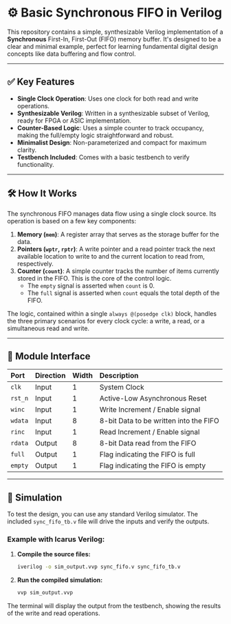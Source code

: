 # ⚙️ Basic Synchronous FIFO in Verilog

This repository contains a simple, synthesizable Verilog implementation of a **Synchronous** First-In, First-Out (FIFO) memory buffer. It's designed to be a clear and minimal example, perfect for learning fundamental digital design concepts like data buffering and flow control.

---
## ✅ Key Features

* **Single Clock Operation**: Uses one clock for both read and write operations.
* **Synthesizable Verilog**: Written in a synthesizable subset of Verilog, ready for FPGA or ASIC implementation.
* **Counter-Based Logic**: Uses a simple counter to track occupancy, making the full/empty logic straightforward and robust.
* **Minimalist Design**: Non-parameterized and compact for maximum clarity.
* **Testbench Included**: Comes with a basic testbench to verify functionality.

---
## 🛠️ How It Works

The synchronous FIFO manages data flow using a single clock source. Its operation is based on a few key components:

1.  **Memory (`mem`)**: A register array that serves as the storage buffer for the data.
2.  **Pointers (`wptr`, `rptr`)**: A write pointer and a read pointer track the next available location to write to and the current location to read from, respectively.
3.  **Counter (`count`)**: A simple counter tracks the number of items currently stored in the FIFO. This is the core of the control logic.
    * The `empty` signal is asserted when `count` is 0.
    * The `full` signal is asserted when `count` equals the total depth of the FIFO.

The logic, contained within a single `always @(posedge clk)` block, handles the three primary scenarios for every clock cycle: a write, a read, or a simultaneous read and write.

---
## 🔌 Module Interface

| Port    | Direction | Width | Description                             |
| :------ | :-------- | :---- | :-------------------------------------- |
| `clk`   | Input     | 1     | System Clock                            |
| `rst_n` | Input     | 1     | Active-Low Asynchronous Reset           |
| `winc`  | Input     | 1     | Write Increment / Enable signal         |
| `wdata` | Input     | 8     | 8-bit Data to be written into the FIFO  |
| `rinc`  | Input     | 1     | Read Increment / Enable signal          |
| `rdata` | Output    | 8     | 8-bit Data read from the FIFO           |
| `full`  | Output    | 1     | Flag indicating the FIFO is full        |
| `empty` | Output    | 1     | Flag indicating the FIFO is empty       |

---
## 🚀 Simulation

To test the design, you can use any standard Verilog simulator. The included `sync_fifo_tb.v` file will drive the inputs and verify the outputs.

### Example with Icarus Verilog:

1.  **Compile the source files:**
    ```bash
    iverilog -o sim_output.vvp sync_fifo.v sync_fifo_tb.v
    ```

2.  **Run the compiled simulation:**
    ```bash
    vvp sim_output.vvp
    ```

The terminal will display the output from the testbench, showing the results of the write and read operations.
